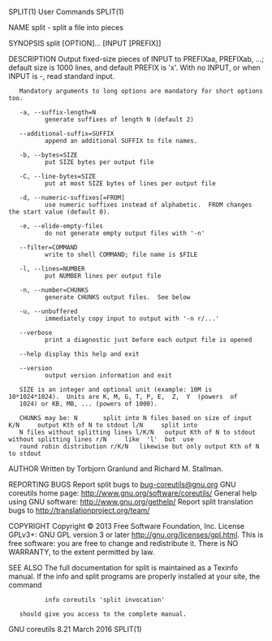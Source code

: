 SPLIT(1)                                                User Commands                                               SPLIT(1)



NAME
       split - split a file into pieces

SYNOPSIS
       split [OPTION]... [INPUT [PREFIX]]

DESCRIPTION
       Output  fixed-size pieces of INPUT to PREFIXaa, PREFIXab, ...; default size is 1000 lines, and default PREFIX is 'x'.
       With no INPUT, or when INPUT is -, read standard input.

       Mandatory arguments to long options are mandatory for short options too.

       -a, --suffix-length=N
              generate suffixes of length N (default 2)

       --additional-suffix=SUFFIX
              append an additional SUFFIX to file names.

       -b, --bytes=SIZE
              put SIZE bytes per output file

       -C, --line-bytes=SIZE
              put at most SIZE bytes of lines per output file

       -d, --numeric-suffixes[=FROM]
              use numeric suffixes instead of alphabetic.  FROM changes the start value (default 0).

       -e, --elide-empty-files
              do not generate empty output files with '-n'

       --filter=COMMAND
              write to shell COMMAND; file name is $FILE

       -l, --lines=NUMBER
              put NUMBER lines per output file

       -n, --number=CHUNKS
              generate CHUNKS output files.  See below

       -u, --unbuffered
              immediately copy input to output with '-n r/...'

       --verbose
              print a diagnostic just before each output file is opened

       --help display this help and exit

       --version
              output version information and exit

       SIZE is an integer and optional unit (example: 10M is 10*1024*1024).  Units are K, M, G, T, P, E,  Z,  Y  (powers  of
       1024) or KB, MB, ... (powers of 1000).

       CHUNKS may be: N       split into N files based on size of input K/N     output Kth of N to stdout l/N     split into
       N files without splitting lines l/K/N   output Kth of N to stdout without splitting lines r/N     like  'l'  but  use
       round robin distribution r/K/N   likewise but only output Kth of N to stdout

AUTHOR
       Written by Torbjorn Granlund and Richard M. Stallman.

REPORTING BUGS
       Report split bugs to bug-coreutils@gnu.org
       GNU coreutils home page: <http://www.gnu.org/software/coreutils/>
       General help using GNU software: <http://www.gnu.org/gethelp/>
       Report split translation bugs to <http://translationproject.org/team/>

COPYRIGHT
       Copyright   ©   2013   Free   Software   Foundation,   Inc.    License   GPLv3+:   GNU   GPL   version   3  or  later
       <http://gnu.org/licenses/gpl.html>.
       This is free software: you are free to change and redistribute it.  There is NO WARRANTY, to the extent permitted  by
       law.

SEE ALSO
       The  full  documentation  for  split  is maintained as a Texinfo manual.  If the info and split programs are properly
       installed at your site, the command

              info coreutils 'split invocation'

       should give you access to the complete manual.



GNU coreutils 8.21                                       March 2016                                                 SPLIT(1)
